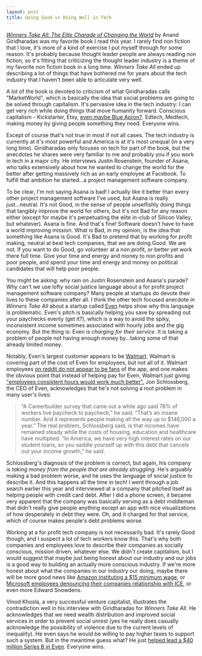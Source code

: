 ```yaml
---
layout: post
title: Doing Good vs Doing Well in Tech
---
```


[_Winners Take All: The Elite Charade of Changing the World_][1] by Anand Giridharadas was my favorite book I read this year.  I rarely find non fiction that I love, it's more of a kind of exercise I put myself through for some reason.  It's probably because thought leader people are always reading non fiction, so it's fitting that criticizing the thought leader industry is a theme of my favorite non fiction book in a long time.  _Winners Take All_ ended up describing a lot of things that have bothered me for years about the tech industry that I haven't been able to articulate very well.

A lot of the book is devoted to criticism of what Giridharadas calls "MarketWorld", which is basically the idea that social problems are going to be solved through capitalism.  It's pervasive idea in the tech industry: I can get very rich while doing things that move humanity forward.   Conscious capitalism - Kickstarter, Etsy, [even maybe Blue Apron?][6]. Edtech, Medtech, making money by giving people something they need.  Everyone wins. 

Except of course that's not true in most if not all cases.  The tech industry is currently at it's most powerful and America is at it's most unequal (in a very long time).  Giridharadas only focuses on tech for part of the book, but the anecdotes he shares were very familiar to me and probably you if you work in tech in a major city.  He interviews Justin Rosenstein, founder of Asana, who talks extensively about how he wanted to change the world for the better after getting massively rich as an early employee at Facebook.  To fulfill that ambition he started...a project management software company.  

To be clear, I'm not saying Asana is bad! I actually like it better than every other project management software I've used, but Asana is really just...neutral.  It's not Good, in the sense of people unselfishly doing things that tangibly improve the world for others, but it's not Bad for any reason either (except for maybe it's perpetuating the elite in-club of Silicon Valley, but whatever).  Asana is fine.  And that's fine! Software doesn't have to have a world improving mission.  What is Bad, in my opinion, is the idea that something like Asana is Good.  It's Bad to pretend that by working for profit making, neutral at best tech companies, that we are doing Good.  We are not.  If you want to do Good, go volunteer at a non profit, or better yet work there full time.  Give your time and energy and money to non profits and poor people, and spend your time and energy and money on political candidates that will help poor people.   

You might be asking: why rain on Justin Rosenstein and Asana's parade? Why can't we use lofty social justice language about a for profit project management software company?  Many people at startups do devote their lives to these companies after all.  I think the other tech focused anecdote in _Winners Take All_ about a startup called [Even][2] helps show why this language is problematic.  Even's pitch is basically helping you save by spreading out your paychecks evenly (get it?), which is a way to avoid the spiky, inconsistent income sometimes associated with hourly jobs and the gig economy.  But the thing is: Even is _charging for their service_.  It is taking a problem of people not having enough money by...taking some of that already limited money.

Notably, Even's largest customer appears to be [Walmart][3].  Walmart is covering part of the cost of Even for employees, but not all of it.  Walmart employees [on reddit do not appear to be fans][4] of the app, and one makes the obvious point that instead of helping pay for Even, Walmart just giving ["employees consistent hours would work much better".][5]  Jon Schlossberg, the CEO of Even, acknowledges that he's not solving a root problem in many user's lives:

> “A Careerbuilder survey that came out a while ago said 78% of workers live paycheck to paycheck,” he said. “That’s an insane number. And it represents people making all the way up to $148,000 a year.”  The real problem, Schlossberg said, is that incomes have remained steady while the costs of housing, education and healthcare have multiplied.  “In America, we have very high interest rates on our student loans, so you saddle yourself up with this debt that cancels out your income growth,” he said.

Schlossberg's diagnosis of the problem is correct, but again, his company is _taking money from the people that are already struggling_.  He's arguably making a bad problem worse, and he uses the language of social justice to describe it.  And this happens all the time in tech!  I went through a job search earlier this year and interviewed at a company that pitched itself as helping people with credit card debt.  After I did a phone screen, it became very apparent that the company was basically serving as a debt middleman that didn't really give people anything except an app with nice visualizations of how desperately in debt they were.  Oh, and it charged for that service, which of course makes people's debt problems worse.

Working at a for profit tech company is not necessarily bad.  It's rarely Good though, and I suspect a lot of tech workers know this.  That's why both companies and employees love to describe their companies as socially conscious, mission driven, whatever else.  We didn't create capitalism, but I would suggest that maybe just being honest about our industry and our jobs is a good way to building an actually more conscious industry.  If we're more honest about what the companies in our industry our doing, maybe there will be more good news like [Amazon instituting a $15 minimum wage][8], or [Microsoft employees denouncing their companies relationship with ICE][9], or even more Edward Snowdens.

Vinod Khosla, a very successful venture capitalist, illustrates the contradiction well in his interview with Giridharadas for _Winners Take All_.  He acknowledges that we need wealth distribution and improved social services in order to prevent social unrest (yes he really does casually acknowledge the possibility of violence due to the current levels of inequality).  He even says he would be willing to pay higher taxes to support such a system.  But in the meantime guess what? He just [helped lead a $40 million Series B in Even][7].  Everyone wins.

[1]: https://www.penguinrandomhouse.com/books/539747/winners-take-all-by-anand-giridharadas/9780451493248/
[2]: https://www.even.com/
[3]: https://www.americanbanker.com/news/walmarts-pay-advance-app-even-used-by-200-000-employees
[4]: https://www.reddit.com/r/walmart/comments/7klh32/the_new_walmart_even_app_could_ruin_your_life/
[5]: https://www.reddit.com/r/walmart/comments/7klh32/the_new_walmart_even_app_could_ruin_your_life/drfmk3f/
[6]: https://www.builtinnyc.com/2017/12/21/nyc-companies-giving-back-1217
[7]: https://techcrunch.com/2018/07/19/even-raises-40m-to-transform-the-working-class-to-the-savings-class/
[8]: https://blog.aboutamazon.com/working-at-amazon/amazon-raises-minimum-wage-to-15-for-all-us-employees
[9]: https://www.theverge.com/2018/6/21/17488328/microsoft-ice-employees-signatures-protest
